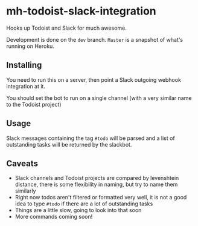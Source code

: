 mh-todoist-slack-integration
============================

Hooks up Todoist and Slack for much awesome.

Development is done on the `dev` branch.  `Master` is a snapshot of what's running on Heroku.

## Installing

You need to run this on a server, then point a Slack outgoing webhook integration at it.

You should set the bot to run on a single channel (with a very similar name to the Todoist project)

## Usage

Slack messages containing the tag `#todo` will be parsed and a list of outstanding tasks will be returned by the slackbot.

## Caveats

- Slack channels and Todoist projects are compared by levenshtein distance, there is some flexibility in naming, but try to name them similarly
- Right now todos aren't filtered or formatted very well, it is not a good idea to type `#todo` if there are a lot of outstanding tasks
- Things are a little slow, going to look into that soon
- More commands coming soon!

